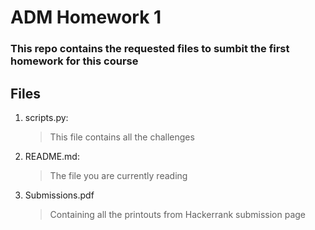 # ADM Homework 1

### This repo contains the requested files to sumbit the first homework for this course

## Files

1. scripts.py:
   > This file contains all the challenges
2. README.md:
   > The file you are currently reading
3. Submissions.pdf
   > Containing all the printouts from Hackerrank submission page
